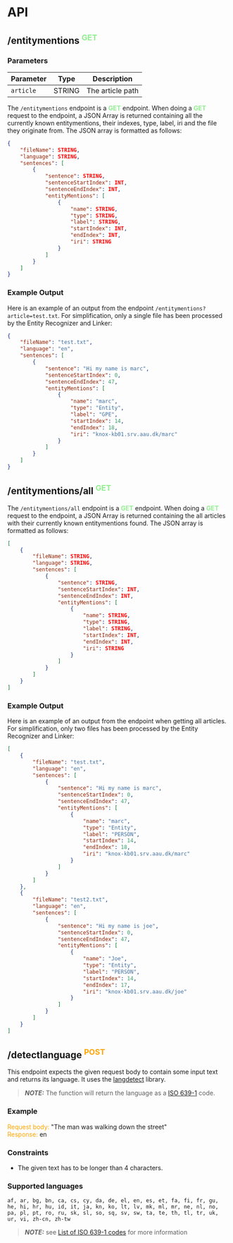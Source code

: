 # API

## /entitymentions <sup><span style="color:lightgreen">GET</span></sup>
### Parameters
| Parameter | Type   | Description      |
|-----------|--------|------------------|
| `article` | STRING | The article path |

The `/entitymentions` endpoint is a <span style="color:lightgreen">**GET**</span> endpoint. When doing a <span style="color:lightgreen">**GET**</span> request to the endpoint, a JSON Array is returned containing all the currently known entitymentions, their indexes, type, label, iri and the file they originate from. The JSON array is formatted as follows:

```JSON
{
    "fileName": STRING,
    "language": STRING,
    "sentences": [
        {
            "sentence": STRING,
            "sentenceStartIndex": INT,
            "sentenceEndIndex": INT,
            "entityMentions": [
                {
                    "name": STRING,
                    "type": STRING,
                    "label": STRING,
                    "startIndex": INT,
                    "endIndex": INT,
                    "iri": STRING
                }
            ]
        }
    ]
}
```

### Example Output

Here is an example of an output from the endpoint `/entitymentions?article=test.txt`. For simplification, only a single file has been processed by the Entity Recognizer and Linker:

```JSON
{
    "fileName": "test.txt",
    "language": "en",
    "sentences": [
        {
            "sentence": "Hi my name is marc",
            "sentenceStartIndex": 0,
            "sentenceEndIndex": 47,
            "entityMentions": [
                {
                    "name": "marc",
                    "type": "Entity",
                    "label": "GPE",
                    "startIndex": 14,
                    "endIndex": 18,
                    "iri": "knox-kb01.srv.aau.dk/marc"
                }
            ]
        }
    ]
}
```


## /entitymentions/all <sup><span style="color:lightgreen">GET</span></sup>

The `/entitymentions/all` endpoint is a <span style="color:lightgreen">**GET**</span> endpoint. When doing a <span style="color:lightgreen">**GET**</span> request to the endpoint, a JSON Array is returned containing the all articles with their currently known entitymentions found. The JSON array is formatted as follows:

```JSON
[
    {
        "fileName": STRING,
        "language": STRING,
        "sentences": [
            {
                "sentence": STRING,
                "sentenceStartIndex": INT,
                "sentenceEndIndex": INT,
                "entityMentions": [
                    {
                        "name": STRING,
                        "type": STRING,
                        "label": STRING,
                        "startIndex": INT,
                        "endIndex": INT,
                        "iri": STRING
                    }
                ]
            }
        ]
    }
]
```

### Example Output

Here is an example of an output from the endpoint when getting all articles. For simplification, only two files has been processed by the Entity Recognizer and Linker:

```JSON
[
    {
        "fileName": "test.txt",
        "language": "en",
        "sentences": [
            {
                "sentence": "Hi my name is marc",
                "sentenceStartIndex": 0,
                "sentenceEndIndex": 47,
                "entityMentions": [
                    {
                        "name": "marc",
                        "type": "Entity",
                        "label": "PERSON",
                        "startIndex": 14,
                        "endIndex": 18,
                        "iri": "knox-kb01.srv.aau.dk/marc"
                    }
                ]
            }
        ]
    },
    {
        "fileName": "test2.txt",
        "language": "en",
        "sentences": [
            {
                "sentence": "Hi my name is joe",
                "sentenceStartIndex": 0,
                "sentenceEndIndex": 47,
                "entityMentions": [
                    {
                        "name": "Joe",
                        "type": "Entity",
                        "label": "PERSON",
                        "startIndex": 14,
                        "endIndex": 17,
                        "iri": "knox-kb01.srv.aau.dk/joe"
                    }
                ]
            }
        ]
    }
]
```



## /detectlanguage <sup><span style="color:orange">POST</span></sup>
This endpoint expects the given request body to contain some input text and returns its language. It uses the [langdetect](https://pypi.org/project/langdetect/) library.

> **_NOTE:_** The function will return the language as a [ISO 639-1](https://en.wikipedia.org/wiki/List_of_ISO_639-1_codes) code.

### Example
<span style="color:orange">Request body: </span> "The man was walking down the street"\
<span style="color:orange">Response: </span> en


### Constraints
- The given text has to be longer than 4 characters.

### Supported languages
`af, ar, bg, bn, ca, cs, cy, da, de, el, en, es, et, fa, fi, fr, gu, he,
hi, hr, hu, id, it, ja, kn, ko, lt, lv, mk, ml, mr, ne, nl, no, pa, pl,
pt, ro, ru, sk, sl, so, sq, sv, sw, ta, te, th, tl, tr, uk, ur, vi, zh-cn, zh-tw`

> **_NOTE:_** see [List of ISO 639-1 codes](https://en.wikipedia.org/wiki/List_of_ISO_639-1_codes) for more information
